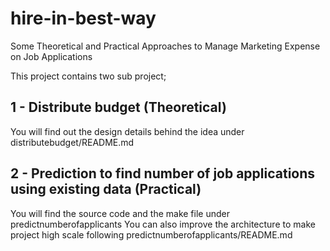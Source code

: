 # hire-in-best-way

Some Theoretical and Practical Approaches to Manage Marketing Expense on Job Applications

This project contains two sub project;

## 1 - Distribute budget (Theoretical)

You will find out the design details behind the idea under distributebudget/README.md

## 2 - Prediction to find number of job applications using existing data (Practical)

You will find the source code and the make file under predictnumberofapplicants
You can also improve the architecture to make project high scale following
predictnumberofapplicants/README.md
